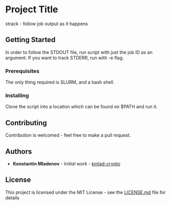 # Project Title

strack - follow job output as it happens

## Getting Started

In order to follow the STDOUT file, run script with just the job ID as an argument. If you want to track STDERR, run with -e flag. 

### Prerequisites

The only thing required is SLURM, and a bash shell. 

### Installing

Clone the script into a location which can be found on $PATH and run it.

## Contributing

Contribution is welcomed - feel free to make a pull request. 

## Authors

* **Konstantin Mladenov** - *Initial work* - [kmlad-crypto](https://github.com/kmlad-crypto)

## License

This project is licensed under the MIT License - see the [LICENSE.md](LICENSE.md) file for details



